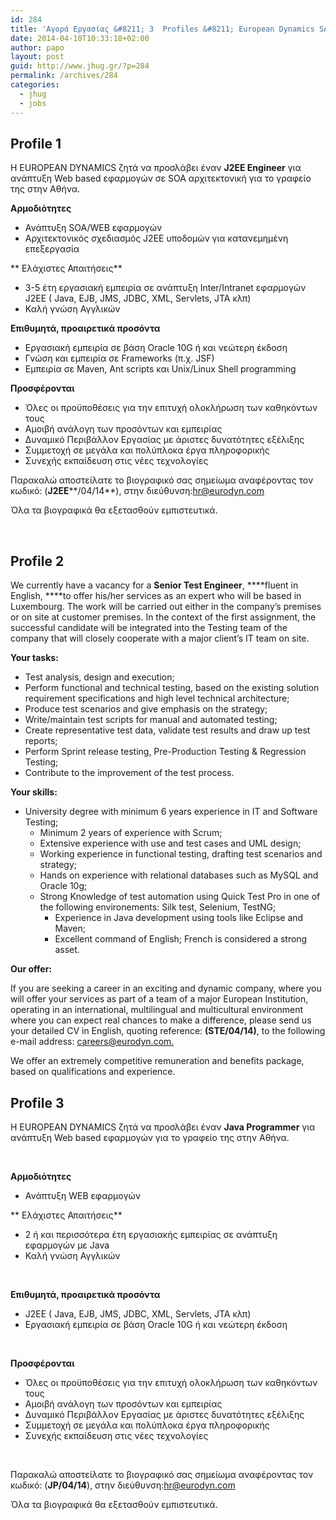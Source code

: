 ```yaml
---
id: 284
title: 'Αγορά Εργασίας &#8211; 3  Profiles &#8211; European Dynamics SA. #jobs #jhug'
date: 2014-04-10T10:33:18+02:00
author: papo
layout: post
guid: http://www.jhug.gr/?p=284
permalink: /archives/284
categories:
  - jhug
  - jobs
---
```

## Profile 1

Η EUROPEAN DYNAMICS ζητά να προσλάβει έναν **J2EE Engineer** για ανάπτυξη Web based εφαρμογών σε SOA αρχιτεκτονική για το γραφείο της στην Αθήνα.

**Αρμοδιότητες** 

  * Ανάπτυξη SOA/WEB εφαρμογών
  * Αρχιτεκτονικός σχεδιασμός J2EE υποδομών για κατανεμημένη επεξεργασία

** Ελάχιστες Απαιτήσεις**

  * 3-5 έτη εργασιακή εμπειρία σε ανάπτυξη Inter/Intranet εφαρμογών J2EE ( Java, EJB, JMS, JDBC, XML, Servlets, JTA κλπ)
  * Καλή γνώση Αγγλικών

**Επιθυμητά, προαιρετικά προσόντα**

  * Εργασιακή εμπειρία σε βάση Oracle 10G ή και νεώτερη έκδοση
  * Γνώση και εμπειρία σε Frameworks (π.χ. JSF)
  * Εμπειρία σε Maven, Ant scripts και Unix/Linux Shell programming

**Προσφέρονται**

  * Όλες οι προϋποθέσεις για την επιτυχή ολοκλήρωση των καθηκόντων τους
  * Αμοιβή ανάλογη των προσόντων και εμπειρίας
  * Δυναμικό Περιβάλλον Εργασίας με άριστες δυνατότητες εξέλιξης
  * Συμμετοχή σε μεγάλα και πολύπλοκα έργα πληροφορικής
  * Συνεχής εκπαίδευση στις νέες τεχνολογίες

Παρακαλώ αποστείλατε το βιογραφικό σας σημείωμα αναφέροντας τον κωδικό: (**J****2****EE****/04/14**), στην διεύθυνση:hr@eurodyn.com

Όλα τα βιογραφικά θα εξετασθούν εμπιστευτικά.

&nbsp;

## Profile 2

We currently have a vacancy for a **Senior Test Engineer**, ****fluent in English, ****to offer his/her services as an expert who will be based in Luxembourg. The work will be carried out either in the company’s premises or on site at customer premises. In the context of the first assignment, the successful candidate will be integrated into the Testing team of the company that will closely cooperate with a major client’s IT team on site.

**Your tasks:**

  * Test analysis, design and execution;
  * Perform functional and technical testing, based on the existing solution requirement specifications and high level technical architecture;
  * Produce test scenarios and give emphasis on the strategy;
  * Write/maintain test scripts for manual and automated testing;
  * Create representative test data, validate test results and draw up test reports;
  * Perform Sprint release testing, Pre-Production Testing & Regression Testing;
  * Contribute to the improvement of the test process.

**Your skills:**

  * University degree with minimum 6 years experience in IT and Software Testing; 
      * Minimum 2 years of experience with Scrum;
      * Extensive experience with use and test cases and UML design;
      * Working experience in functional testing, drafting test scenarios and strategy;
      * Hands on experience with relational databases such as MySQL and Oracle 10g;
      * Strong Knowledge of test automation using Quick Test Pro in one of the following environements: Silk test, Selenium, TestNG; 
          * Experience in Java development using tools like Eclipse and Maven;
          * Excellent command of English; French is considered a strong asset.

**Our offer:** 

If you are seeking a career in an exciting and dynamic company, where you will offer your services as part of a team of a major European Institution, operating in an international, multilingual and multicultural environment where you can expect real chances to make a difference, please send us your detailed CV in English, quoting reference: **(****STE/04/14****)**, to the following e-mail address: <span style="text-decoration: underline;"><a href="mailto:careers@eurodyn.com">careers@eurodyn.com</a>.</span>

We offer an extremely competitive remuneration and benefits package, based on qualifications and experience.

## Profile 3

Η EUROPEAN DYNAMICS ζητά να προσλάβει έναν **Java Programmer** για ανάπτυξη Web based εφαρμογών για το γραφείο της στην Αθήνα.

&nbsp;

**Αρμοδιότητες** 

  * Ανάπτυξη WEB εφαρμογών

** Ελάχιστες Απαιτήσεις**

  * 2 ή και περισσότερα έτη εργασιακής εμπειρίας σε ανάπτυξη εφαρμογών με Java
  * Καλή γνώση Αγγλικών

&nbsp;

**Επιθυμητά, προαιρετικά προσόντα**

  * J2EE ( Java, EJB, JMS, JDBC, XML, Servlets, JTA κλπ)
  * Εργασιακή εμπειρία σε βάση Oracle 10G ή και νεώτερη έκδοση

&nbsp;

**Προσφέρονται**

  * Όλες οι προϋποθέσεις για την επιτυχή ολοκλήρωση των καθηκόντων τους
  * Αμοιβή ανάλογη των προσόντων και εμπειρίας
  * Δυναμικό Περιβάλλον Εργασίας με άριστες δυνατότητες εξέλιξης
  * Συμμετοχή σε μεγάλα και πολύπλοκα έργα πληροφορικής
  * Συνεχής εκπαίδευση στις νέες τεχνολογίες

&nbsp;

Παρακαλώ αποστείλατε το βιογραφικό σας σημείωμα αναφέροντας τον κωδικό: (**J****P****/04/14**), στην διεύθυνση:hr@eurodyn.com

Όλα τα βιογραφικά θα εξετασθούν εμπιστευτικά.

&nbsp;
